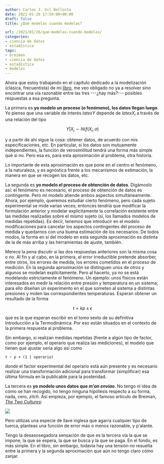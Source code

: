 ```yaml
---
author: Carlos J. Gil Bellosta
date: 2021-01-26 17:59:00+00:00
draft: false
title: ¿Qué modelas cuando modelas?

url: /2021/01/26/que-modelas-cuando-modelas/
categories:
- ciencia de datos
- estadística
tags:
- breiman
- ciencia de datos
- estadística
- modelos
---
```


Ahora que estoy trabajando en el capítulo dedicado a la modelización (clásica, frecuentista) de mi [libro](https://datanalytics.com/libro_estadistica/), me veo obligado no ya a resolver sino encontrar una vía razonable entre las tres ---¿hay más?--- posibles respuestas a esa pregunta.

La primera es **yo modelo un proceso (o fenómeno), los datos llegan luego**. Yo pienso que una variable de interés $latex Y$ depende de $latex X_i$ a través de una relación del tipo

$$ Y | X_i \sim N(f(X_i, \sigma)$$

y a partir de ahí sigue la cosa: obtener datos, de acuerdo con mis especificaciones, etc. En particular, si los datos son mutuamente independientes, la función de verosimilitud tendrá una forma más simple que si no. Pero esa es, para esta aproximación al problema, otra historia.

Lo importante de esta aproximación es que pone en el centro el fenómeno, a la naturaleza, y es agnóstica frente a los mecanismos de estimación, la manera en que se recogen los datos, etc.

La segunda es **yo modelo el proceso de obtención de datos**. Digámoslo así: el fenómeno es necesario, el proceso de obtención de datos es contingente. Pero mi modelo atiende ambos aspectos simultáneamente. Ahora, por ejemplo, queremos estudiar cierto fenómeno, pero cada sujeto experimental se mide varias veces; entonces tendría que modificar la formulación anterior y modelar explícitamente la correlación existente entre las medidas realizadas sobre el  mismo sujeto (sí, los llamados modelos de medidas repetidas). Es decir, tenemos que introducir en el modelo modificaciones para cancelar los aspectos contingentes del proceso de medida y quedarnos con una buena estimación de los necesarios. De todos modos, la forma en sí del modelo en esta segunda aproximación es distinta de la de más arriba y las herramientas de ajuste, también.

Merece la pena discutir si las dos respuestas anteriores son la misma cosa o no. Al fin y al cabo, en la primera, el error irreductible pretende absorber, entre otros, los errores de medida, los errores cometidos en el proceso de medición. En la segunda aproximación se distinguen unos de otros y algunos se modelan explícitamente. Pero al hacerlo, ya no se está modelando estrictamente el fenómeno. Un ejemplo: unos físicos están interesados en medir la relación entre presión y temperatura en un sistema; para ello diseñan un experimento en el que someten al sistema a distintas presiones y miden las correspondientes temperaturas. Esperan obtener un resultado de la forma

$$ t = k p \pm \epsilon$$

que es la que esperan escribir en el tomo sexto de su definitiva Introducción a la Termodinámica. Por eso están situados en el contexto de la primera respuesta al problema.

Sin embargo, si realizan medidas repetidas (frente a algún tipo de factor, como por ejemplo, el operario que realiza las mediciones), el modelo que tienen que ajustar sería algo así como

`t ~ p + (1 | operario)`

donde el factor experimental del operario está aún presente y es necesario realizar una transformación adicional para transformar (simplificar) esa última fórmula en la publicable para la posteridad.

La tercera es **yo modelo unos datos que _m'an enviao_**. No tengo ni idea de cómo se han recogido, no tengo ninguna hipótesis respecto a su forma, nada, cero, _zilch_. Así empieza, por ejemplo, el famoso artículo de Breiman, _[The Two Cultures](https://projecteuclid.org/download/pdf_1/euclid.ss/1009213726)_:

![](/wp-uploads/2021/01/two_cultures.png#center)

Pero utilizas una especie de llave inglesa que agarra cualquier tipo de tuerca, planteas una función de error más o menos razonable, y p'alante.

Tengo la desasosegadora sensación de que es la tercera vía la que se impone, la que se espera, la que se busca y la que se paga. En el fondo, es más simple. En el libro, sin embargo, todavía hay una tensión no resuelta entre la primera y la segunda aproximación que aún no tengo claro cómo zanjar.